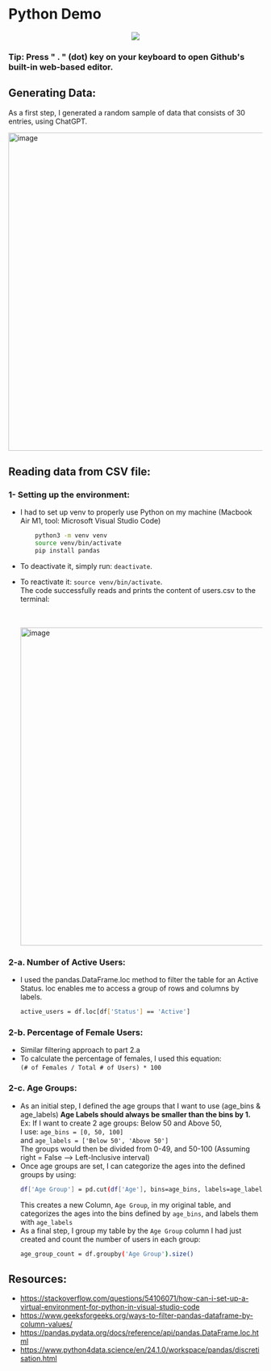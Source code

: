 # Python Demo

<p align="center"> 
<img src="https://skillicons.dev/icons?i=python,vscode"/>
</p>

### Tip: Press " . " (dot) key on your keyboard to open Github's built-in web-based editor.

## Generating Data:

As a first step, I generated a random sample of data that consists of 30 entries, using ChatGPT.

<img width="630" alt="image" src="https://github.com/user-attachments/assets/67a93ed6-9df0-4cd9-8797-af1b7e61d5ee">

## Reading data from CSV file:

### 1- Setting up the environment:

- I had to set up venv to properly use Python on my machine (Macbook Air M1, tool: Microsoft Visual Studio Code)
  ```bash
      python3 -m venv venv
      source venv/bin/activate
      pip install pandas
  ```
- To deactivate it, simply run: `deactivate`.
- To reactivate it: `source venv/bin/activate`.  
  The code successfully reads and prints the content of users.csv to the terminal:

  <br></br>
  <img width="630" alt="image" src="https://github.com/user-attachments/assets/a209260b-c26e-43ed-a2c7-166cbd2d7c82">

### 2-a. Number of Active Users:

- I used the pandas.DataFrame.loc method to filter the table for an Active Status.
  loc enables me to access a group of rows and columns by labels.
  ```bash
  active_users = df.loc[df['Status'] == 'Active']
  ```

### 2-b. Percentage of Female Users:

- Similar filtering approach to part 2.a
- To calculate the percentage of females, I used this equation:  
  `(# of Females / Total # of Users) * 100`

### 2-c. Age Groups:

- As an initial step, I defined the age groups that I want to use (age_bins & age_labels)
  **Age Labels should always be smaller than the bins by 1.**  
  Ex: If I want to create 2 age groups: Below 50 and Above 50,  
  I use: `age_bins = [0, 50, 100]`  
  and `age_labels = ['Below 50', 'Above 50']`  
  The groups would then be divided from 0-49, and 50-100 (Assuming right = False --> Left-Inclusive interval)
- Once age groups are set, I can categorize the ages into the defined groups by using:
  ```bash
  df['Age Group'] = pd.cut(df['Age'], bins=age_bins, labels=age_labels)
  ```
  This creates a new Column, `Age Group`, in my original table, and categorizes the ages into the bins defined by `age_bins`, and labels them with `age_labels`
- As a final step, I group my table by the `Age Group` column I had just created and count the number of users in each group:
  ```bash
  age_group_count = df.groupby('Age Group').size()
  ```

## Resources:

- https://stackoverflow.com/questions/54106071/how-can-i-set-up-a-virtual-environment-for-python-in-visual-studio-code
- https://www.geeksforgeeks.org/ways-to-filter-pandas-dataframe-by-column-values/
- https://pandas.pydata.org/docs/reference/api/pandas.DataFrame.loc.html
- https://www.python4data.science/en/24.1.0/workspace/pandas/discretisation.html
